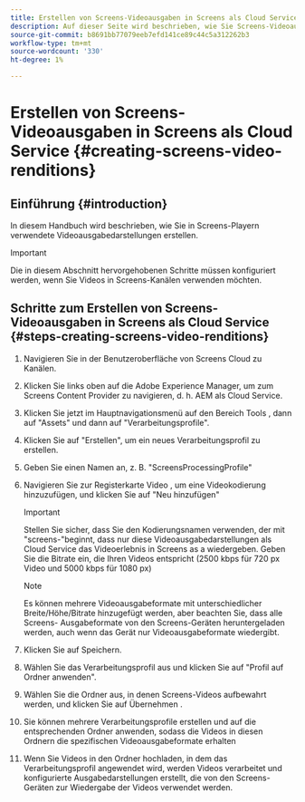 ```yaml
---
title: Erstellen von Screens-Videoausgaben in Screens als Cloud Service
description: Auf dieser Seite wird beschrieben, wie Sie Screens-Videoausgaben in Screens als Cloud Service erstellen.
source-git-commit: b8691bb77079eeb7efd141ce89c44c5a312262b3
workflow-type: tm+mt
source-wordcount: '330'
ht-degree: 1%

---
```



# Erstellen von Screens-Videoausgaben in Screens als Cloud Service {#creating-screens-video-renditions}

## Einführung {#introduction}

In diesem Handbuch wird beschrieben, wie Sie in Screens-Playern verwendete Videoausgabedarstellungen erstellen.

>[!IMPORTANT]
>Die in diesem Abschnitt hervorgehobenen Schritte müssen konfiguriert werden, wenn Sie Videos in Screens-Kanälen verwenden möchten.

## Schritte zum Erstellen von Screens-Videoausgaben in Screens als Cloud Service {#steps-creating-screens-video-renditions}

1. Navigieren Sie in der Benutzeroberfläche von Screens Cloud zu Kanälen.
1. Klicken Sie links oben auf die Adobe Experience Manager, um zum Screens Content Provider zu navigieren, d. h. AEM als Cloud Service.
1. Klicken Sie jetzt im Hauptnavigationsmenü auf den Bereich Tools , dann auf &quot;Assets&quot; und dann auf &quot;Verarbeitungsprofile&quot;.

1. Klicken Sie auf &quot;Erstellen&quot;, um ein neues Verarbeitungsprofil zu erstellen.
1. Geben Sie einen Namen an, z. B. &quot;ScreensProcessingProfile&quot;
1. Navigieren Sie zur Registerkarte Video , um eine Videokodierung hinzuzufügen, und klicken Sie auf &quot;Neu hinzufügen&quot;


   >[!IMPORTANT]
   >Stellen Sie sicher, dass Sie den Kodierungsnamen verwenden, der mit &quot;screens-&quot;beginnt, dass nur diese Videoausgabedarstellungen als Cloud Service das Videoerlebnis in Screens as a wiedergeben. Geben Sie die Bitrate ein, die Ihren Videos entspricht (2500 kbps für 720 px Video und 5000 kbps für 1080 px)

   >[!NOTE]
   >Es können mehrere Videoausgabeformate mit unterschiedlicher Breite/Höhe/Bitrate hinzugefügt werden, aber beachten Sie, dass alle Screens- Ausgabeformate von den Screens-Geräten heruntergeladen werden, auch wenn das Gerät nur Videoausgabeformate wiedergibt.

1. Klicken Sie auf Speichern.

1. Wählen Sie das Verarbeitungsprofil aus und klicken Sie auf &quot;Profil auf Ordner anwenden&quot;.

1. Wählen Sie die Ordner aus, in denen Screens-Videos aufbewahrt werden, und klicken Sie auf Übernehmen .

1. Sie können mehrere Verarbeitungsprofile erstellen und auf die entsprechenden Ordner anwenden, sodass die Videos in diesen Ordnern die spezifischen Videoausgabeformate erhalten

1. Wenn Sie Videos in den Ordner hochladen, in dem das Verarbeitungsprofil angewendet wird, werden Videos verarbeitet und konfigurierte Ausgabedarstellungen erstellt, die von den Screens-Geräten zur Wiedergabe der Videos verwendet werden.

